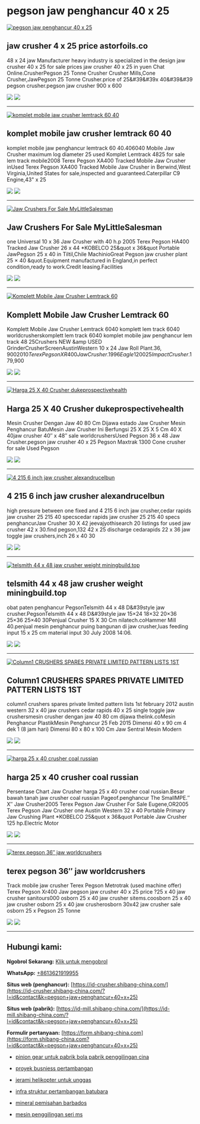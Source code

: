 # pegson jaw penghancur 40 x 25

<a href="https://swt.shibang-china.com/?l=id&img&k=pegson+jaw+penghancur+40+x+25" target="_blank">![pegson jaw penghancur 40 x 25](http://static.shibang-china.com/all-800x300/90.jpg)</a>

## jaw crusher 4 x 25 price astorfoils.co
48 x 24 jaw Manufacturer heavy industry is specialized in the design jaw crusher 40 x 25 for sale prices jaw crusher 40 x 25 in yuen Chat Online.CrusherPegson 25 Tonne Crusher Crusher Mills,Cone Crusher,JawPegson 25 Tonne Crusher.price of 25&#39&#39x 40&#39&#39 pegson crusher.pegson jaw crusher 900 x 600


<a href="https://whatsapp.shibangsoft.com/WhatsApp.php" target="_blank" title="WhatsApp">![](http://static.shibang-china.com/icon/whatsapp.png)</a> <a href="https://swt.shibang-china.com/?l=id&icon&k=pegson+jaw+penghancur+40+x+25" target="_blank">![](http://static.shibang-china.com/icon/chat-id.png)</a>

---

<a href="https://swt.shibang-china.com/?l=id&img&k=pegson+jaw+penghancur+40+x+25" target="_blank">![komplet mobile jaw crusher lemtrack 60 40](http://static.shibang-china.com/all-800x300/637.jpg)</a>

## komplet mobile jaw crusher lemtrack 60 40
komplet mobile jaw penghancur lemtrack 60 40.406040 Mobile Jaw Crusher maximum log diameter 25 used Komplet Lemtrack 4825 for sale lem track mobile2008 Terex Pegson XA400 Tracked Mobile Jaw Crusher inUsed Terex Pegson XA400 Tracked Mobile Jaw Crusher in Berwind,West Virginia,United States for sale,inspected and guaranteed.Caterpillar C9 Engine,43" x 25


<a href="https://whatsapp.shibangsoft.com/WhatsApp.php" target="_blank" title="WhatsApp">![](http://static.shibang-china.com/icon/whatsapp.png)</a> <a href="https://swt.shibang-china.com/?l=id&icon&k=pegson+jaw+penghancur+40+x+25" target="_blank">![](http://static.shibang-china.com/icon/chat-id.png)</a>

---

<a href="https://swt.shibang-china.com/?l=id&img&k=pegson+jaw+penghancur+40+x+25" target="_blank">![Jaw Crushers For Sale MyLittleSalesman](http://static.shibang-china.com/all-800x300/100.jpg)</a>

## Jaw Crushers For Sale MyLittleSalesman
one Universal 10 x 36 Jaw Crusher with 40 h.p 2005 Terex Pegson HA400 Tracked Jaw Crusher 26 x 44 *KOBELCO 25&quot x 36&quot Portable JawPegson 25 x 40 in Tiltil,Chile MachinioGreat Pegson jaw crusher plant 25 × 40 &quot.Equipment manufactured in England,in perfect condition,ready to work.Credit leasing.Facilities


<a href="https://whatsapp.shibangsoft.com/WhatsApp.php" target="_blank" title="WhatsApp">![](http://static.shibang-china.com/icon/whatsapp.png)</a> <a href="https://swt.shibang-china.com/?l=id&icon&k=pegson+jaw+penghancur+40+x+25" target="_blank">![](http://static.shibang-china.com/icon/chat-id.png)</a>

---

<a href="https://swt.shibang-china.com/?l=id&img&k=pegson+jaw+penghancur+40+x+25" target="_blank">![Komplett Mobile Jaw Crusher Lemtrack 60](http://static.shibang-china.com/all-800x300/139.jpg)</a>

## Komplett Mobile Jaw Crusher Lemtrack 60
Komplett Mobile Jaw Crusher Lemtrack 6040 komplett lem track 6040 worldcrusherskomplett lem track 6040 komplet mobile jaw penghancur lem track 48 25Crushers NEW &amp USED GrinderCrusherScreenAustinWestern 10 x 24 Jaw Roll Plant.$36,900 2010 Terex Pegson XR400 Jaw Crusher.1996 Eagle 120025 Impact Crusher.$179,900


<a href="https://whatsapp.shibangsoft.com/WhatsApp.php" target="_blank" title="WhatsApp">![](http://static.shibang-china.com/icon/whatsapp.png)</a> <a href="https://swt.shibang-china.com/?l=id&icon&k=pegson+jaw+penghancur+40+x+25" target="_blank">![](http://static.shibang-china.com/icon/chat-id.png)</a>

---

<a href="https://swt.shibang-china.com/?l=id&img&k=pegson+jaw+penghancur+40+x+25" target="_blank">![Harga 25 X 40 Crusher dukeprospectivehealth](http://static.shibang-china.com/all-800x300/460.jpg)</a>

## Harga 25 X 40 Crusher dukeprospectivehealth
Mesin Crusher Dengan Jaw 40 80 Cm Dijawa estado Jaw Crusher Mesin Penghancur BatuMesin Jaw Crusher Ini Berfungsi 25 X 25 X 5 Cm 40 X 40jaw crusher 40″ x 48″ sale worldcrushersUsed Pegson 36 x 48 Jaw Crusher.pegson jaw crusher 40 x 25 Pegson Maxtrak 1300 Cone crusher for sale Used Pegson


<a href="https://whatsapp.shibangsoft.com/WhatsApp.php" target="_blank" title="WhatsApp">![](http://static.shibang-china.com/icon/whatsapp.png)</a> <a href="https://swt.shibang-china.com/?l=id&icon&k=pegson+jaw+penghancur+40+x+25" target="_blank">![](http://static.shibang-china.com/icon/chat-id.png)</a>

---

<a href="https://swt.shibang-china.com/?l=id&img&k=pegson+jaw+penghancur+40+x+25" target="_blank">![4 215 6 inch jaw crusher alexandrucelbun](http://static.shibang-china.com/all-800x300/851.jpg)</a>

## 4 215 6 inch jaw crusher alexandrucelbun
high pressure between one fixed and 4 215 6 inch jaw crusher,cedar rapids jaw crusher 25 215 40 specscedar rapids jaw crusher 25 215 40 specs penghancurJaw Crusher 30 X 42 jeevajyothisearch 20 listings for used jaw crusher 42 x 30.find pegson,132 42 x 25 discharge cedarapids 22 x 36 jaw toggle jaw crushers,inch 26 x 40 30


<a href="https://whatsapp.shibangsoft.com/WhatsApp.php" target="_blank" title="WhatsApp">![](http://static.shibang-china.com/icon/whatsapp.png)</a> <a href="https://swt.shibang-china.com/?l=id&icon&k=pegson+jaw+penghancur+40+x+25" target="_blank">![](http://static.shibang-china.com/icon/chat-id.png)</a>

---

<a href="https://swt.shibang-china.com/?l=id&img&k=pegson+jaw+penghancur+40+x+25" target="_blank">![telsmith 44 x 48 jaw crusher weight miningbuild.top](http://static.shibang-china.com/all-800x300/1290.jpg)</a>

## telsmith 44 x 48 jaw crusher weight miningbuild.top
obat paten penghancur PegsonTelsmith 44 x 48 D&#39style jaw crusher.PegsonTelsmith 44 x 48 D&#39style jaw 15×24 18×32 20×36 25×36 25×40 30Penjual Crusher 15 X 30 Cm nilatech.coHammer Mill 40.penjual mesin penghancur puing bangunan di jaw crusher,luas feeding input 15 x 25 cm material input 30 July 2008 14:06.


<a href="https://whatsapp.shibangsoft.com/WhatsApp.php" target="_blank" title="WhatsApp">![](http://static.shibang-china.com/icon/whatsapp.png)</a> <a href="https://swt.shibang-china.com/?l=id&icon&k=pegson+jaw+penghancur+40+x+25" target="_blank">![](http://static.shibang-china.com/icon/chat-id.png)</a>

---

<a href="https://swt.shibang-china.com/?l=id&img&k=pegson+jaw+penghancur+40+x+25" target="_blank">![Column1 CRUSHERS SPARES PRIVATE LIMITED PATTERN LISTS 1ST](http://static.shibang-china.com/all-800x300/335.jpg)</a>

## Column1 CRUSHERS SPARES PRIVATE LIMITED PATTERN LISTS 1ST
column1 crushers spares private limited pattern lists 1st february 2012 austin western 32 x 40 jaw crushers cedar rapids 40 x 25 single toggle jaw crushersmesin crusher dengan jaw 40 80 cm dijawa thelink.coMesin Penghancur PlastikMesin Penghancur 25 Feb 2015 Dimensi 40 x 90 cm 4 dek 1 (8 jam hari) Dimensi 80 x 80 x 100 Cm Jaw Sentral Mesin Modern


<a href="https://whatsapp.shibangsoft.com/WhatsApp.php" target="_blank" title="WhatsApp">![](http://static.shibang-china.com/icon/whatsapp.png)</a> <a href="https://swt.shibang-china.com/?l=id&icon&k=pegson+jaw+penghancur+40+x+25" target="_blank">![](http://static.shibang-china.com/icon/chat-id.png)</a>

---

<a href="https://swt.shibang-china.com/?l=id&img&k=pegson+jaw+penghancur+40+x+25" target="_blank">![harga 25 x 40 crusher coal russian](http://static.shibang-china.com/all-800x300/137.jpg)</a>

## harga 25 x 40 crusher coal russian
Persentase Chart Jaw Crusher harga 25 x 40 crusher coal russian.Besar bawah tanah jaw crusher coal russian Pageof.penghancur The SmallMPE.″ X″ Jaw Crusher2005 Terex Pegson Jaw Crusher For Sale Eugene,OR2005 Terex Pegson Jaw Crusher one Austin Western 32 x 40 Portable Primary Jaw Crushing Plant *KOBELCO 25&quot x 36&quot Portable Jaw Crusher 125 hp.Electric Motor


<a href="https://whatsapp.shibangsoft.com/WhatsApp.php" target="_blank" title="WhatsApp">![](http://static.shibang-china.com/icon/whatsapp.png)</a> <a href="https://swt.shibang-china.com/?l=id&icon&k=pegson+jaw+penghancur+40+x+25" target="_blank">![](http://static.shibang-china.com/icon/chat-id.png)</a>

---

<a href="https://swt.shibang-china.com/?l=id&img&k=pegson+jaw+penghancur+40+x+25" target="_blank">![terex pegson 36″ jaw worldcrushers](http://static.shibang-china.com/all-800x300/1459.jpg)</a>

## terex pegson 36″ jaw worldcrushers
Track mobile jaw crusher Terex Pegson Metrotrak (used machine offer) Terex Pegson Xr400 Jaw pegson jaw crusher 40 x 25 price ?25 x 40 jaw crusher sanitours000 osborn 25 x 40 jaw crusher sitems.coosborn 25 x 40 jaw crusher osborn 25 x 40 jaw crusherosborn 30x42 jaw crusher sale osborn 25 x Pegson 25 Tonne


<a href="https://whatsapp.shibangsoft.com/WhatsApp.php" target="_blank" title="WhatsApp">![](http://static.shibang-china.com/icon/whatsapp.png)</a> <a href="https://swt.shibang-china.com/?l=id&icon&k=pegson+jaw+penghancur+40+x+25" target="_blank">![](http://static.shibang-china.com/icon/chat-id.png)</a>

---
## Hubungi kami:

**Ngobrol Sekarang:** [Klik untuk mengobrol](https://swt.shibang-china.com?l=id&contact&k=pegson+jaw+penghancur+40+x+25)

**WhatsApp:**  [+8613621919955](https://whatsapp.shibangsoft.com/WhatsApp.php)

**Situs web (penghancur):** [https://id-crusher.shibang-china.com/](https://id-crusher.shibang-china.com/?l=id&contact&k=pegson+jaw+penghancur+40+x+25)

**Situs web (pabrik):** [https://id-mill.shibang-china.com/](https://id-mill.shibang-china.com/?l=id&contact&k=pegson+jaw+penghancur+40+x+25)

**Formulir pertanyaan:** [https://form.shibang-china.com](https://form.shibang-china.com?l=id&contact&k=pegson+jaw+penghancur+40+x+25)

* [pinion gear untuk pabrik bola pabrik penggilingan cina](../36/pinion%20gear%20untuk%20pabrik%20bola%20pabrik%20penggilingan%20cina.md)

* [proyek busniess pertambangan](../38/proyek%20busniess%20pertambangan.md)

* [jerami helikopter untuk unggas](../32/jerami%20helikopter%20untuk%20unggas.md)

* [infra struktur pertambangan batubara](../31/infra%20struktur%20pertambangan%20batubara.md)

* [mineral pemisahan barbados](../34/mineral%20pemisahan%20barbados.md)

* [mesin penggilingan seri ms](../35/mesin%20penggilingan%20seri%20ms.md)